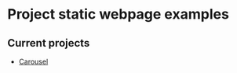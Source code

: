 # Project static webpage examples

## Current projects
-   [Carousel](https://github.will-kelly.co.uk/Carousel/index.html)
